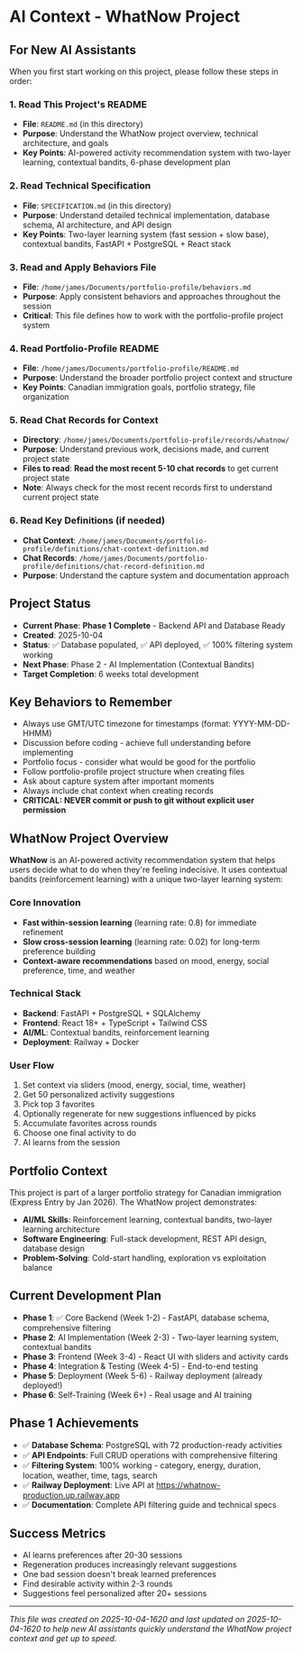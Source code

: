 # AI Context - WhatNow Project

## For New AI Assistants

When you first start working on this project, please follow these steps in order:

### 1. Read This Project's README
- **File**: `README.md` (in this directory)
- **Purpose**: Understand the WhatNow project overview, technical architecture, and goals
- **Key Points**: AI-powered activity recommendation system with two-layer learning, contextual bandits, 6-phase development plan

### 2. Read Technical Specification
- **File**: `SPECIFICATION.md` (in this directory)
- **Purpose**: Understand detailed technical implementation, database schema, AI architecture, and API design
- **Key Points**: Two-layer learning system (fast session + slow base), contextual bandits, FastAPI + PostgreSQL + React stack

### 3. Read and Apply Behaviors File
- **File**: `/home/james/Documents/portfolio-profile/behaviors.md`
- **Purpose**: Apply consistent behaviors and approaches throughout the session
- **Critical**: This file defines how to work with the portfolio-profile project system

### 4. Read Portfolio-Profile README
- **File**: `/home/james/Documents/portfolio-profile/README.md`
- **Purpose**: Understand the broader portfolio project context and structure
- **Key Points**: Canadian immigration goals, portfolio strategy, file organization

### 5. Read Chat Records for Context
- **Directory**: `/home/james/Documents/portfolio-profile/records/whatnow/`
- **Purpose**: Understand previous work, decisions made, and current project state
- **Files to read**: **Read the most recent 5-10 chat records** to get current project state
- **Note**: Always check for the most recent records first to understand current project state

### 6. Read Key Definitions (if needed)
- **Chat Context**: `/home/james/Documents/portfolio-profile/definitions/chat-context-definition.md`
- **Chat Records**: `/home/james/Documents/portfolio-profile/definitions/chat-record-definition.md`
- **Purpose**: Understand the capture system and documentation approach

## Project Status
- **Current Phase**: **Phase 1 Complete** - Backend API and Database Ready
- **Created**: 2025-10-04
- **Status**: ✅ Database populated, ✅ API deployed, ✅ 100% filtering system working
- **Next Phase**: Phase 2 - AI Implementation (Contextual Bandits)
- **Target Completion**: 6 weeks total development

## Key Behaviors to Remember
- Always use GMT/UTC timezone for timestamps (format: YYYY-MM-DD-HHMM)
- Discussion before coding - achieve full understanding before implementing
- Portfolio focus - consider what would be good for the portfolio
- Follow portfolio-profile project structure when creating files
- Ask about capture system after important moments
- Always include chat context when creating records
- **CRITICAL: NEVER commit or push to git without explicit user permission**

## WhatNow Project Overview
**WhatNow** is an AI-powered activity recommendation system that helps users decide what to do when they're feeling indecisive. It uses contextual bandits (reinforcement learning) with a unique two-layer learning system:

### Core Innovation
- **Fast within-session learning** (learning rate: 0.8) for immediate refinement
- **Slow cross-session learning** (learning rate: 0.02) for long-term preference building
- **Context-aware recommendations** based on mood, energy, social preference, time, and weather

### Technical Stack
- **Backend**: FastAPI + PostgreSQL + SQLAlchemy
- **Frontend**: React 18+ + TypeScript + Tailwind CSS
- **AI/ML**: Contextual bandits, reinforcement learning
- **Deployment**: Railway + Docker

### User Flow
1. Set context via sliders (mood, energy, social, time, weather)
2. Get 50 personalized activity suggestions
3. Pick top 3 favorites
4. Optionally regenerate for new suggestions influenced by picks
5. Accumulate favorites across rounds
6. Choose one final activity to do
7. AI learns from the session

## Portfolio Context
This project is part of a larger portfolio strategy for Canadian immigration (Express Entry by Jan 2026). The WhatNow project demonstrates:
- **AI/ML Skills**: Reinforcement learning, contextual bandits, two-layer learning architecture
- **Software Engineering**: Full-stack development, REST API design, database design
- **Problem-Solving**: Cold-start handling, exploration vs exploitation balance

## Current Development Plan
- **Phase 1**: ✅ Core Backend (Week 1-2) - FastAPI, database schema, comprehensive filtering
- **Phase 2**: AI Implementation (Week 2-3) - Two-layer learning system, contextual bandits
- **Phase 3**: Frontend (Week 3-4) - React UI with sliders and activity cards
- **Phase 4**: Integration & Testing (Week 4-5) - End-to-end testing
- **Phase 5**: Deployment (Week 5-6) - Railway deployment (already deployed!)
- **Phase 6**: Self-Training (Week 6+) - Real usage and AI training

## Phase 1 Achievements
- ✅ **Database Schema**: PostgreSQL with 72 production-ready activities
- ✅ **API Endpoints**: Full CRUD operations with comprehensive filtering
- ✅ **Filtering System**: 100% working - category, energy, duration, location, weather, time, tags, search
- ✅ **Railway Deployment**: Live API at https://whatnow-production.up.railway.app
- ✅ **Documentation**: Complete API filtering guide and technical specs

## Success Metrics
- AI learns preferences after 20-30 sessions
- Regeneration produces increasingly relevant suggestions
- One bad session doesn't break learned preferences
- Find desirable activity within 2-3 rounds
- Suggestions feel personalized after 20+ sessions

---
*This file was created on 2025-10-04-1620 and last updated on 2025-10-04-1620 to help new AI assistants quickly understand the WhatNow project context and get up to speed.*
